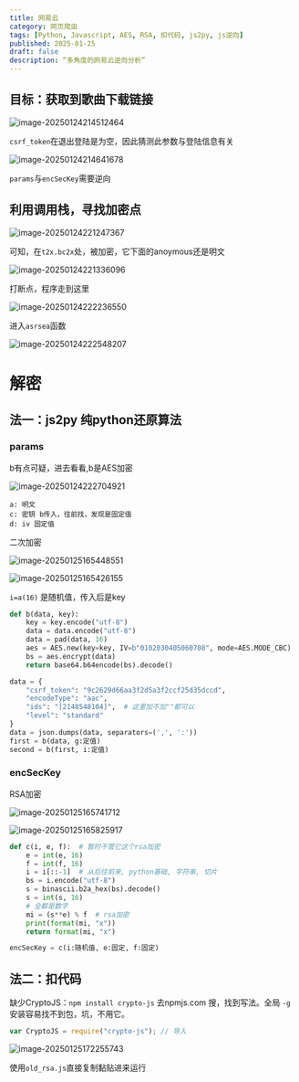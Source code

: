 ```yaml
---
title: 网易云
category: 网页爬虫
tags: [Python, Javascript, AES, RSA, 扣代码, js2py, js逆向]
published: 2025-01-25
draft: false
description: “多角度的网易云逆向分析”
---
```


## 目标：获取到歌曲下载链接

![image-20250124214512464](网易云.assets/image-20250124214512464.png)

`csrf_token`在退出登陆是为空，因此猜测此参数与登陆信息有关

![image-20250124214641678](网易云.assets/image-20250124214641678.png)

`params`与`encSecKey`需要逆向

## 利用调用栈，寻找加密点

![image-20250124221247367](网易云.assets/image-20250124221247367.png)

可知，在`t2x.bc2x`处，被加密，它下面的anoymous还是明文

![image-20250124221336096](网易云.assets/image-20250124221336096.png)

打断点，程序走到这里

![image-20250124222236550](网易云.assets/image-20250124222236550.png)

进入`asrsea`函数

![image-20250124222548207](网易云.assets/image-20250124222548207.png)

# 解密

## 法一：js2py 纯python还原算法

### params

b有点可疑，进去看看,b是AES加密

![image-20250124222704921](网易云.assets/image-20250124222704921.png)

```
a: 明文
c: 密钥 b传入，往前找，发现是固定值
d: iv 固定值
```

二次加密

![image-20250125165448551](网易云.assets/image-20250125165448551.png)

![image-20250125165426155](网易云.assets/image-20250125165426155.png)

`i=a(16)` 是随机值，传入后是key

```python
def b(data, key):
    key = key.encode("utf-8")
    data = data.encode("utf-8")
    data = pad(data, 16)
    aes = AES.new(key=key, IV=b"0102030405060708", mode=AES.MODE_CBC)
    bs = aes.encrypt(data)
    return base64.b64encode(bs).decode()

data = {
    "csrf_token": "9c2629d66aa3f2d5a3f2ccf25d35dccd",
    "encodeType": "aac",
    "ids": "[2148548104]",  # 这里加不加""都可以
    "level": "standard"
}
data = json.dumps(data, separators=(',', ':'))
first = b(data, g:定值)
second = b(first, i:定值)
```



### encSecKey

RSA加密

![image-20250125165741712](网易云.assets/image-20250125165741712.png)

![image-20250125165825917](网易云.assets/image-20250125165825917.png)

```python
def c(i, e, f):  # 暂时不管它这个rsa加密
    e = int(e, 16)
    f = int(f, 16)
    i = i[::-1]  # 从后往前来, python基础, 字符串, 切片
    bs = i.encode("utf-8")
    s = binascii.b2a_hex(bs).decode()
    s = int(s, 16)
    # 全都是数字
    mi = (s**e) % f  # rsa加密
    print(format(mi, "x"))
    return format(mi, "x")

encSecKey = c(i:随机值, e:固定, f:固定)
```

## 法二：扣代码

缺少CryptoJS：`npm install crypto-js` 去npmjs.com 搜，找到写法。全局 `-g` 安装容易找不到包，坑，不用它。

```javascript
var CryptoJS = require("crypto-js"); // 导入
```

![image-20250125172255743](网易云.assets/image-20250125172255743.png)

使用`old_rsa.js`直接复制黏贴进来运行

